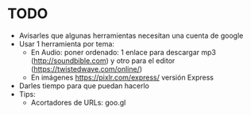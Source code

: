 # TODO

* Avisarles que algunas herramientas necesitan una cuenta de google
* Usar 1 herramienta por tema:
  * En Audio: poner ordenado: 1 enlace para descargar mp3 (http://soundbible.com) y otro para el editor (https://twistedwave.com/online/)
  * En imágenes https://pixlr.com/express/ versión Express
* Darles tiempo para que puedan hacerlo
* Tips:
  * Acortadores de URLs: goo.gl
